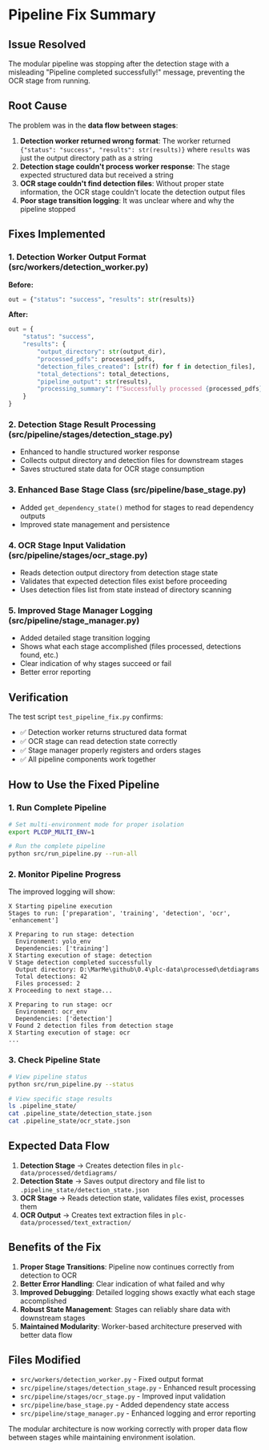 # Pipeline Fix Summary

## Issue Resolved

The modular pipeline was stopping after the detection stage with a misleading "Pipeline completed successfully!" message, preventing the OCR stage from running.

## Root Cause

The problem was in the **data flow between stages**:

1. **Detection worker returned wrong format**: The worker returned `{"status": "success", "results": str(results)}` where `results` was just the output directory path as a string
2. **Detection stage couldn't process worker response**: The stage expected structured data but received a string
3. **OCR stage couldn't find detection files**: Without proper state information, the OCR stage couldn't locate the detection output files
4. **Poor stage transition logging**: It was unclear where and why the pipeline stopped

## Fixes Implemented

### 1. Detection Worker Output Format (src/workers/detection_worker.py)
**Before:**
```python
out = {"status": "success", "results": str(results)}
```

**After:**
```python
out = {
    "status": "success",
    "results": {
        "output_directory": str(output_dir),
        "processed_pdfs": processed_pdfs,
        "detection_files_created": [str(f) for f in detection_files],
        "total_detections": total_detections,
        "pipeline_output": str(results),
        "processing_summary": f"Successfully processed {processed_pdfs} PDFs..."
    }
}
```

### 2. Detection Stage Result Processing (src/pipeline/stages/detection_stage.py)
- Enhanced to handle structured worker response
- Collects output directory and detection files for downstream stages
- Saves structured state data for OCR stage consumption

### 3. Enhanced Base Stage Class (src/pipeline/base_stage.py)
- Added `get_dependency_state()` method for stages to read dependency outputs
- Improved state management and persistence

### 4. OCR Stage Input Validation (src/pipeline/stages/ocr_stage.py)
- Reads detection output directory from detection stage state
- Validates that expected detection files exist before proceeding
- Uses detection files list from state instead of directory scanning

### 5. Improved Stage Manager Logging (src/pipeline/stage_manager.py)
- Added detailed stage transition logging
- Shows what each stage accomplished (files processed, detections found, etc.)
- Clear indication of why stages succeed or fail
- Better error reporting

## Verification

The test script `test_pipeline_fix.py` confirms:
- ✅ Detection worker returns structured data format
- ✅ OCR stage can read detection state correctly
- ✅ Stage manager properly registers and orders stages
- ✅ All pipeline components work together

## How to Use the Fixed Pipeline

### 1. Run Complete Pipeline
```bash
# Set multi-environment mode for proper isolation
export PLCDP_MULTI_ENV=1

# Run the complete pipeline
python src/run_pipeline.py --run-all
```

### 2. Monitor Pipeline Progress
The improved logging will show:
```
X Starting pipeline execution
Stages to run: ['preparation', 'training', 'detection', 'ocr', 'enhancement']

X Preparing to run stage: detection
  Environment: yolo_env
  Dependencies: ['training']
X Starting execution of stage: detection
V Stage detection completed successfully
  Output directory: D:\MarMe\github\0.4\plc-data\processed\detdiagrams
  Total detections: 42
  Files processed: 2
X Proceeding to next stage...

X Preparing to run stage: ocr
  Environment: ocr_env
  Dependencies: ['detection']
V Found 2 detection files from detection stage
X Starting execution of stage: ocr
...
```

### 3. Check Pipeline State
```bash
# View pipeline status
python src/run_pipeline.py --status

# View specific stage results
ls .pipeline_state/
cat .pipeline_state/detection_state.json
cat .pipeline_state/ocr_state.json
```

## Expected Data Flow

1. **Detection Stage** → Creates detection files in `plc-data/processed/detdiagrams/`
2. **Detection State** → Saves output directory and file list to `.pipeline_state/detection_state.json`
3. **OCR Stage** → Reads detection state, validates files exist, processes them
4. **OCR Output** → Creates text extraction files in `plc-data/processed/text_extraction/`

## Benefits of the Fix

1. **Proper Stage Transitions**: Pipeline now continues correctly from detection to OCR
2. **Better Error Handling**: Clear indication of what failed and why
3. **Improved Debugging**: Detailed logging shows exactly what each stage accomplished
4. **Robust State Management**: Stages can reliably share data with downstream stages
5. **Maintained Modularity**: Worker-based architecture preserved with better data flow

## Files Modified

- `src/workers/detection_worker.py` - Fixed output format
- `src/pipeline/stages/detection_stage.py` - Enhanced result processing
- `src/pipeline/stages/ocr_stage.py` - Improved input validation
- `src/pipeline/base_stage.py` - Added dependency state access
- `src/pipeline/stage_manager.py` - Enhanced logging and error reporting

The modular architecture is now working correctly with proper data flow between stages while maintaining environment isolation.

